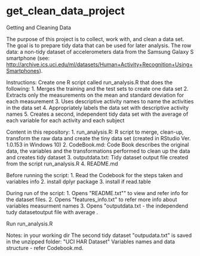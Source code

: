 # get_clean_data_project
Getting and Cleaning Data

The purpose of this project is to collect, work with, and clean a data set. The goal is to prepare tidy data that can be used for later analysis. 
The row data: a non-tidy dataset of accelerometers data from the Samsung Galaxy S smartphone (see: http://archive.ics.uci.edu/ml/datasets/Human+Activity+Recognition+Using+Smartphones).

Instructions: 
Create one R script called run_analysis.R that does the following:
    1. Merges the training and the test sets to create one data set
    2. Extracts only the measurements on the mean and standard deviation for each measurement
    3. Uses descriptive activity names to name the activities in the data set
    4. Appropriately labels the data set with descriptive activity names
    5. Creates a second, independent tidy data set with the average of each variable for each activity and each subject

Content in this repository: 
    1. run_analysis.R: R script to merge, clean-up, transform the raw data and create the tiny data set (created in RStudio Ver. 1.0.153 in Windows 10)
    2. CodeBook.md: Code Book describes the original data, the variables and the transformations performed to clean up the data and creates tidy dataset
    3. outputdata.txt: Tidy dataset output file created from the script run_analysis.R
    4. README.md 
    
Before running the script: 
    1. Read the Codebook for the steps taken and variables info
    2. install dplyr package
    3. install if read.table


During run of the script: 
    1. Opens "README.txt"" to view and refer info for the dataset files.
    2. Opens "features_info.txt" to refer more info about variables measurment names 
    3. Opens "outputdata.txt - the independend tudy datasetoutput file with average .
    
Run run_analysis.R
    
Notes: 
    in your working dir 
    The second tidy dataset "outpudata.txt" is saved in the unzipped folder: "UCI HAR Dataset" 
    Variables names and data structure - refer Codebook.md. 
